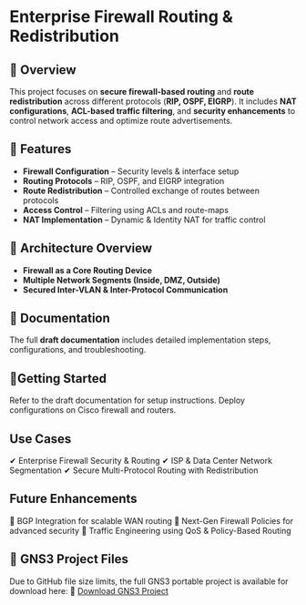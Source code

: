 # Enterprise Firewall Routing & Redistribution  

## 📌 Overview  
This project focuses on **secure firewall-based routing** and **route redistribution** across different protocols (**RIP, OSPF, EIGRP**). It includes **NAT configurations**, **ACL-based traffic filtering**, and **security enhancements** to control network access and optimize route advertisements.  

## 🔹 Features  
- **Firewall Configuration** – Security levels & interface setup  
- **Routing Protocols** – RIP, OSPF, and EIGRP integration  
- **Route Redistribution** – Controlled exchange of routes between protocols  
- **Access Control** – Filtering using ACLs and route-maps  
- **NAT Implementation** – Dynamic & Identity NAT for traffic control  

## 🔹 Architecture Overview  
- **Firewall as a Core Routing Device**  
- **Multiple Network Segments (Inside, DMZ, Outside)**  
- **Secured Inter-VLAN & Inter-Protocol Communication**  

## 🔹 Documentation  
The full **draft documentation** includes detailed implementation steps, configurations, and troubleshooting.  

## 🔹Getting Started
Refer to the draft documentation for setup instructions.
Deploy configurations on Cisco firewall and routers.

## Use Cases
✔ Enterprise Firewall Security & Routing
✔ ISP & Data Center Network Segmentation
✔ Secure Multi-Protocol Routing with Redistribution

## Future Enhancements
🔹 BGP Integration for scalable WAN routing
🔹 Next-Gen Firewall Policies for advanced security
🔹 Traffic Engineering using QoS & Policy-Based Routing

## 📂 GNS3 Project Files
Due to GitHub file size limits, the full GNS3 portable project is available for download here:
📂 [Download GNS3 Project](https://drive.google.com/drive/folders/1UFWGcpQOiyQl2AR6G5V0XU8_PuhJWINc?usp=drive_link)




